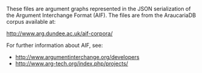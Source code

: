 These files are argument graphs represented in the JSON serialization
of the Argument Interchange Format (AIF).  The files are from the
AraucariaDB corpus available at:

http://www.arg.dundee.ac.uk/aif-corpora/

For further information about AIF, see:

- http://www.argumentinterchange.org/developers
- http://www.arg-tech.org/index.php/projects/
